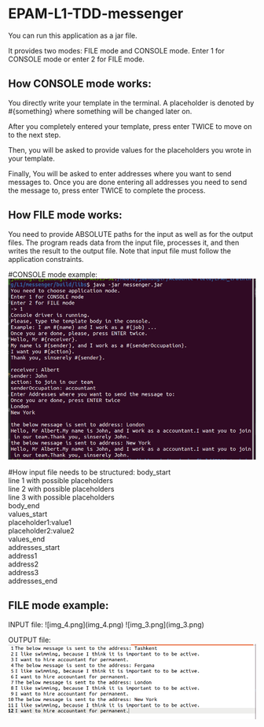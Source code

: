 <h1> EPAM-L1-TDD-messenger</h1>
You can run this application as a jar file.

It provides two modes: FILE mode and CONSOLE mode.
Enter 1 for CONSOLE mode or enter 2 for FILE mode.

<h2>How CONSOLE mode works:</h2>
You directly write your template in the terminal.
A placeholder is denoted by #{something} where
something will be changed later on.

After you completely entered your template, 
press enter TWICE to move on to the next step.

Then, you will be asked to provide values
for the placeholders you wrote in your template.

Finally, You will be asked to enter addresses where 
you want to send messages to. Once you are done
entering all addresses you need to send the message to,
press enter TWICE to complete the process.

<h2>How FILE mode works:</h2>
You need to provide ABSOLUTE paths for the input as well as
for the output files.
The program reads data from the input file, processes it, and 
then writes the result to the output file.
Note that input file must follow the application constraints.

#CONSOLE mode example:
![img_2.png](img_2.png)


#How input file needs to be structured:
body_start\
line 1 with possible placeholders\
line 2 with possible placeholders\
line 3 with possible placeholders\
body_end\
values_start\
placeholder1:value1\
placeholder2:value2\
values_end\
addresses_start\
address1\
address2\
address3\
addresses_end

<h2>FILE mode example:</h2>
INPUT file:
![img_4.png](img_4.png)
![img_3.png](img_3.png)

OUTPUT file:
![img_5.png](img_5.png)
